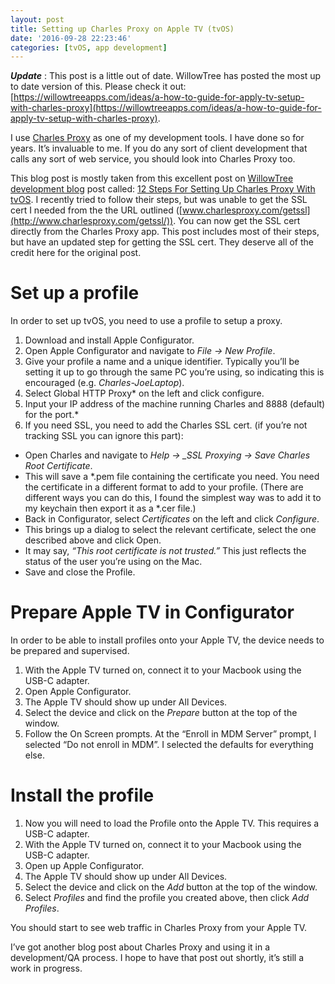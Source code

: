```yaml
---
layout: post
title: Setting up Charles Proxy on Apple TV (tvOS)
date: '2016-09-28 22:23:46'
categories: [tvOS, app development]
---
```


 **_Update_** : This post is a little out of date. WillowTree has posted the most up to date version of this. Please check it out: [https://willowtreeapps.com/ideas/a-how-to-guide-for-apply-tv-setup-with-charles-proxy](https://willowtreeapps.com/ideas/a-how-to-guide-for-apply-tv-setup-with-charles-proxy).

I use [Charles Proxy](https://www.charlesproxy.com/) as one of my development tools. I have done so for years. It’s invaluable to me. If you do any sort of client development that calls any sort of web service, you should look into Charles Proxy too.

This blog post is mostly taken from this excellent post on [WillowTree development blog](http://willowtreeapps.com/category/development-blog/) post called: [12 Steps For Setting Up Charles Proxy With tvOS](http://willowtreeapps.com/blog/12-steps-for-setting-up-charles-proxy-with-tvos/). I recently tried to follow their steps, but was unable to get the SSL cert I needed from the the URL outlined ([www.charlesproxy.com/getssl](http://www.charlesproxy.com/getssl/)). You can now get the SSL cert directly from the Charles Proxy app. This post includes most of their steps, but have an updated step for getting the SSL cert. They deserve all of the credit here for the original post.

# Set up a profile

In order to set up tvOS, you need to use a profile to setup a proxy.

1. Download and install Apple Configurator.
2. Open Apple Configurator and navigate to _File -\> New Profile_.
3. Give your profile a name and a unique identifier. Typically you’ll be setting it up to go through the same PC you’re using, so indicating this is encouraged (e.g. _Charles-JoeLaptop_).
4. Select Global HTTP Proxy\* on the left and click configure.
5. Input your IP address of the machine running Charles and 8888 (default) for the port.\*
6. If you need SSL, you need to add the Charles SSL cert. (if you’re not tracking SSL you can ignore this part):

- Open Charles and navigate to _Help -\> \_SSL Proxying -\> Save Charles Root Certificate_.
- This will save a \*.pem file containing the certificate you need. You need the certificate in a different format to add to your profile. (There are different ways you can do this, I found the simplest way was to add it to my keychain then export it as a \*.cer file.)
- Back in Configurator, select _Certificates_ on the left and click _Configure_.
- This brings up a dialog to select the relevant certificate, select the one described above and click Open.
- It may say, _“This root certificate is not trusted.”_ This just reflects the status of the user you’re using on the Mac.
- Save and close the Profile.

# Prepare Apple TV in Configurator

In order to be able to install profiles onto your Apple TV, the device needs to be prepared and supervised.

1. With the Apple TV turned on, connect it to your Macbook using the USB-C adapter.
2. Open Apple Configurator.
3. The Apple TV should show up under All Devices.
4. Select the device and click on the _Prepare_ button at the top of the window.
5. Follow the On Screen prompts. At the “Enroll in MDM Server” prompt, I selected “Do not enroll in MDM”. I selected the defaults for everything else.

# Install the profile

1. Now you will need to load the Profile onto the Apple TV. This requires a USB-C adapter.
2. With the Apple TV turned on, connect it to your Macbook using the USB-C adapter.
3. Open up Apple Configurator.
4. The Apple TV should show up under All Devices.
5. Select the device and click on the _Add_ button at the top of the window.
6. Select _Profiles_ and find the profile you created above, then click _Add Profiles_.

You should start to see web traffic in Charles Proxy from your Apple TV.

I’ve got another blog post about Charles Proxy and using it in a development/QA process. I hope to have that post out shortly, it’s still a work in progress.


